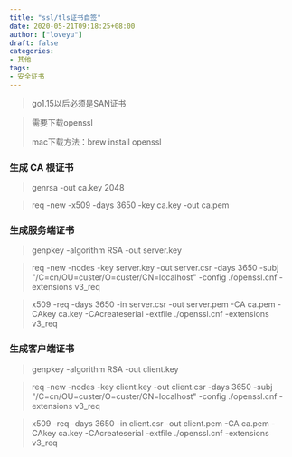 ```yaml
---
title: "ssl/tls证书自签"
date: 2020-05-21T09:18:25+08:00
author: ["loveyu"]
draft: false
categories: 
- 其他
tags: 
- 安全证书
---
```


> go1.15以后必须是SAN证书

>需要下载openssl
>
>mac下载方法：brew install openssl

### 生成 CA 根证书

> genrsa -out ca.key 2048



> req -new -x509 -days 3650 -key ca.key -out ca.pem



### 生成服务端证书

> genpkey -algorithm RSA -out server.key



> req -new -nodes -key server.key -out server.csr -days 3650 -subj "/C=cn/OU=custer/O=custer/CN=localhost" -config ./openssl.cnf -extensions v3_req



> x509 -req -days 3650 -in server.csr -out server.pem -CA ca.pem -CAkey ca.key -CAcreateserial -extfile ./openssl.cnf -extensions v3_req



### 生成客户端证书

> genpkey -algorithm RSA -out client.key



> req -new -nodes -key client.key -out client.csr -days 3650 -subj "/C=cn/OU=custer/O=custer/CN=localhost" -config ./openssl.cnf -extensions v3_req



> x509 -req -days 3650 -in client.csr -out client.pem -CA ca.pem -CAkey ca.key -CAcreateserial -extfile ./openssl.cnf -extensions v3_req
